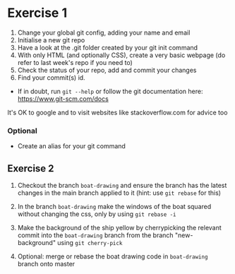 # Exercise 1

1. Change your global git config, adding your name and email
2. Initialise a new git repo
3. Have a look at the .git folder created by your git init command
4. With only HTML (and optionally CSS), create a very basic webpage (do refer to last week's repo if you need to)
5. Check the status of your repo, add and commit your changes
6. Find your commit(s) id.

- If in doubt, run `git --help` or follow the git documentation here:
https://www.git-scm.com/docs

It's OK to google and to visit websites like stackoverflow.com for advice too


### Optional
- Create an alias for your git command


## Exercise 2

1. Checkout the branch `boat-drawing` and ensure the branch has the latest changes in the main branch applied to it (hint: use `git rebase` for this)

2. In the branch `boat-drawing` make the windows of the boat squared without changing the css, only by using `git rebase -i`

3. Make the background of the ship yellow by cherrypicking the relevant commit into the `boat-drawing` branch from the branch "new-background" using `git cherry-pick`

4. Optional: merge or rebase the boat drawing code in `boat-drawing` branch onto master

